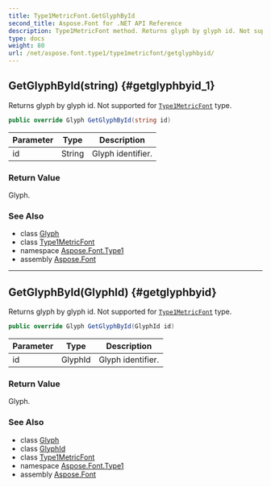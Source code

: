 ```yaml
---
title: Type1MetricFont.GetGlyphById
second_title: Aspose.Font for .NET API Reference
description: Type1MetricFont method. Returns glyph by glyph id. Not supported for Type1MetricFont type
type: docs
weight: 80
url: /net/aspose.font.type1/type1metricfont/getglyphbyid/
---
```

## GetGlyphById(string) {#getglyphbyid_1}

Returns glyph by glyph id. Not supported for [`Type1MetricFont`](../) type.

```csharp
public override Glyph GetGlyphById(string id)
```

| Parameter | Type | Description |
| --- | --- | --- |
| id | String | Glyph identifier. |

### Return Value

Glyph.

### See Also

* class [Glyph](../../../aspose.font.glyphs/glyph/)
* class [Type1MetricFont](../)
* namespace [Aspose.Font.Type1](../../../aspose.font.type1/)
* assembly [Aspose.Font](../../../)

---

## GetGlyphById(GlyphId) {#getglyphbyid}

Returns glyph by glyph id. Not supported for [`Type1MetricFont`](../) type.

```csharp
public override Glyph GetGlyphById(GlyphId id)
```

| Parameter | Type | Description |
| --- | --- | --- |
| id | GlyphId | Glyph identifier. |

### Return Value

Glyph.

### See Also

* class [Glyph](../../../aspose.font.glyphs/glyph/)
* class [GlyphId](../../../aspose.font.glyphs/glyphid/)
* class [Type1MetricFont](../)
* namespace [Aspose.Font.Type1](../../../aspose.font.type1/)
* assembly [Aspose.Font](../../../)


